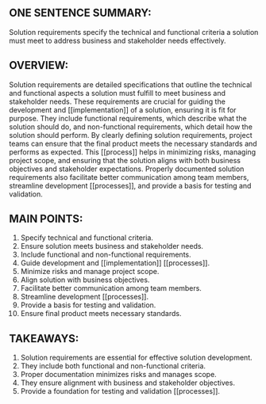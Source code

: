 ## ONE SENTENCE SUMMARY:
Solution requirements specify the technical and functional criteria a solution must meet to address business and stakeholder needs effectively.

## OVERVIEW:
Solution requirements are detailed specifications that outline the technical and functional aspects a solution must fulfill to meet business and stakeholder needs. These requirements are crucial for guiding the development and [[implementation]] of a solution, ensuring it is fit for purpose. They include functional requirements, which describe what the solution should do, and non-functional requirements, which detail how the solution should perform. By clearly defining solution requirements, project teams can ensure that the final product meets the necessary standards and performs as expected. This [[process]] helps in minimizing risks, managing project scope, and ensuring that the solution aligns with both business objectives and stakeholder expectations. Properly documented solution requirements also facilitate better communication among team members, streamline development [[processes]], and provide a basis for testing and validation.

## MAIN POINTS:
1. Specify technical and functional criteria.
2. Ensure solution meets business and stakeholder needs.
3. Include functional and non-functional requirements.
4. Guide development and [[implementation]] [[processes]].
5. Minimize risks and manage project scope.
6. Align solution with business objectives.
7. Facilitate better communication among team members.
8. Streamline development [[processes]].
9. Provide a basis for testing and validation.
10. Ensure final product meets necessary standards.

## TAKEAWAYS:
1. Solution requirements are essential for effective solution development.
2. They include both functional and non-functional criteria.
3. Proper documentation minimizes risks and manages scope.
4. They ensure alignment with business and stakeholder objectives.
5. Provide a foundation for testing and validation [[processes]].